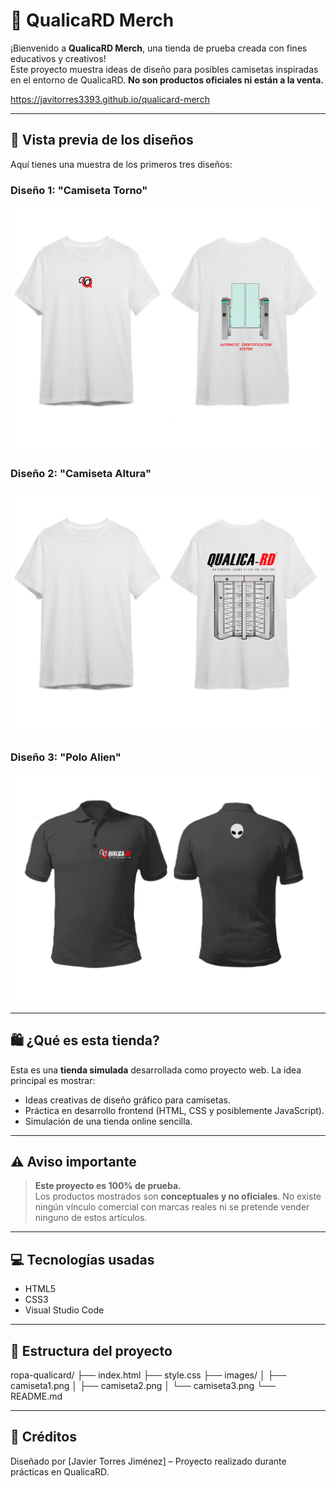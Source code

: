 # 👕 QualicaRD Merch

¡Bienvenido a **QualicaRD Merch**, una tienda de prueba creada con fines educativos y creativos!  
Este proyecto muestra ideas de diseño para posibles camisetas inspiradas en el entorno de QualicaRD. **No son productos oficiales ni están a la venta.**

https://javitorres3393.github.io/qualicard-merch

---

## 🎨 Vista previa de los diseños

Aquí tienes una muestra de los primeros tres diseños:

### Diseño 1: "Camiseta Torno"
![Diseño 1](./recursos/imagenes/camiseta1.png)

### Diseño 2: "Camiseta Altura"
![Diseño 2](./recursos/imagenes/camiseta2.png)

### Diseño 3: "Polo Alien"
![Diseño 3](./recursos/imagenes/polonegro4.png)

---

## 🛍️ ¿Qué es esta tienda?

Esta es una **tienda simulada** desarrollada como proyecto web. La idea principal es mostrar:

- Ideas creativas de diseño gráfico para camisetas.
- Práctica en desarrollo frontend (HTML, CSS y posiblemente JavaScript).
- Simulación de una tienda online sencilla.

---

## ⚠️ Aviso importante

> **Este proyecto es 100% de prueba.**  
> Los productos mostrados son **conceptuales y no oficiales**. No existe ningún vínculo comercial con marcas reales ni se pretende vender ninguno de estos artículos.

---

## 💻 Tecnologías usadas

- HTML5
- CSS3
- Visual Studio Code

---

## 📂 Estructura del proyecto

ropa-qualicard/ ├── index.html ├── style.css ├── images/ │ ├── camiseta1.png │ ├── camiseta2.png │ └── camiseta3.png └── README.md

---

## 🙌 Créditos

Diseñado por [Javier Torres Jiménez] – Proyecto realizado durante prácticas en QualicaRD.
